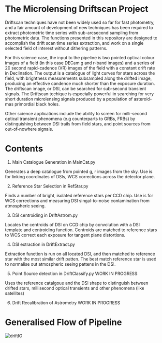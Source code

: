 # The Microlensing Driftscan Project

Driftscan techniques have not been widely used so far for fast photometry, and a fair amount of development of new techniques has been required to extract photometric time series with sub-arcsecond sampling from photometric data.
The functions presented in this repository are designed to accomplish the drift scan time series extraction, and work on a single selected field of interest without dithering patterns.

For this science case, the input to the pipeline is two pointed optical colour images of a field (in this case DECam g and r-band images) and a series of 20 second rapid-cadence (VR) images of the field with a constant drift rate in Declination. 
The output is a catalogue of light curves for stars across the field, with brightness measurements subsampled along the drifted image, producing an effective candence much shorter than the exposure duration. 
The driftscan image, or DSI, can be searched for sub-second transient signals. The Driftscan techique is especially powerful in searching for very short duration microlensing signals produced by a population of asteroid-mas primordial black holes.

Other science applications include the ability to screen for milli-second optical transient phenomena (e.g counterparts to GRBs, FRBs) by distinguishing between DSI trails from field stars, and point sources from out-of-nowhere signals.

# Contents

1. Main Catalogue Generation in MainCat.py
   
Generates a deep catalogue from pointed g, r images from the sky. Use is for linking coordinates of DSIs, WCS corrections across the detector plane.

2. Reference Star Selection in RefStar.py

Finds a number of bright, isolated reference stars per CCD chip. Use is for WCS corrections and measuring DSI singal-to-noise contamination from atmospheric seeing.

3. DSI centroiding in DriftAstrom.py
   
Locates the centroids of DSI on CCD chip by convolution with a DSI template and centroiding function. Centroids are matched to reference stars to WCS correct each exposure for tangent plane distortions. 

4. DSI extraction in DriftExtract.py
   
Extraction function is run on all located DSI, and then matched to reference star with the most similar drift patten. The best match reference star is used to normalise out atmospheric seeing pattens in the DSI.

5. Point Source detection in DriftClassify.py WORK IN PROGRESS
    
Uses the reference catalgoue and the DSI shape to distinguish between drifted stars, millisecond optical transients and other phenomena (like satellites)

6. Drift Recalibration of Astrometry WORK IN PROGRESS

# Generalised Flow of Pipeline

![driftIO](https://github.com/rgkey/DriftScanning/assets/45152240/8d6e5026-2efe-4a16-afe5-10efcb837edc)
